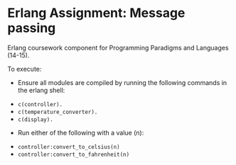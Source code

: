 # Erlang Assignment: Message passing
Erlang coursework component for Programming Paradigms and Languages (14-15).

To execute:
* Ensure all modules are compiled by running the following commands in the erlang shell:

- `c(controller).`
- `c(temperature_converter).`
- `c(display).`

* Run either of the following with a value (n):

- `controller:convert_to_celsius(n)`
- `controller:convert_to_fahrenheit(n)`
